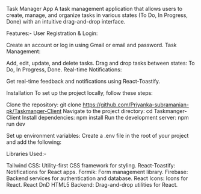 


Task Manager App
A task management application that allows users to create, manage, and organize tasks in various states (To Do, In Progress, Done) with an intuitive drag-and-drop interface.

Features:-
User Registration & Login:

Create an account or log in using Gmail or email and password.
Task Management:

Add, edit, update, and delete tasks.
Drag and drop tasks between states: To Do, In Progress, Done.
Real-time Notifications:

Get real-time feedback and notifications using React-Toastify.

Installation
To set up the project locally, follow these steps:

Clone the repository:
git clone https://github.com/Priyanka-subramanian-pk/Taskmanger-Client
Navigate to the project directory:
cd Taskmanger-Client
Install dependencies:
npm install
Run the development server:
npm run dev


Set up environment variables: Create a .env file in the root of your project and add the following:




Libraries Used:-

Tailwind CSS: Utility-first CSS framework for styling.
React-Toastify: Notifications for React apps.
Formik: Form management library.
Firebase: Backend services for authentication and database.
React Icons: Icons for React.
React DnD HTML5 Backend: Drag-and-drop utilities for React.
